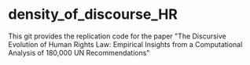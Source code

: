 # density_of_discourse_HR
This git provides the replication code for the paper "The Discursive Evolution of Human Rights Law: Empirical Insights from a Computational Analysis of 180,000 UN Recommendations"
